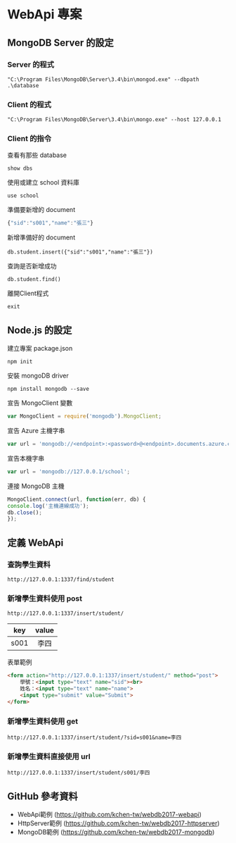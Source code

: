 # WebApi 專案

## MongoDB Server 的設定

### Server 的程式

```
"C:\Program Files\MongoDB\Server\3.4\bin\mongod.exe" --dbpath .\database
```

### Client 的程式

```
"C:\Program Files\MongoDB\Server\3.4\bin\mongo.exe" --host 127.0.0.1
```

### Client 的指令

查看有那些 database
```
show dbs
```

使用或建立 school 資料庫
```
use school
```

準備要新增的 document
```js
{"sid":"s001","name":"張三"}
```

新增準備好的 document
```
db.student.insert({"sid":"s001","name":"張三"})
```

查詢是否新增成功
```
db.student.find()
```

離開Client程式
```
exit
```

## Node.js 的設定

建立專案 package.json
```
npm init
```

安裝 mongoDB driver
```
npm install mongodb --save
```

宣告 MongoClient 變數

```js
var MongoClient = require('mongodb').MongoClient;
```

宣告 Azure 主機字串

```js
var url = 'mongodb://<endpoint>:<password>@<endpoint>.documents.azure.com:10250/?ssl=true';
```

宣告本機字串
```js
var url = 'mongodb://127.0.0.1/school';
```

連接 MongoDB 主機
```js
MongoClient.connect(url, function(err, db) {
console.log('主機連線成功');
db.close();
});
```
## 定義 WebApi

### 查詢學生資料
```
http://127.0.0.1:1337/find/student
```

### 新增學生資料使用 post
```
http://127.0.0.1:1337/insert/student/
```

key | value
:--:|:-----:
s001| 李四

表單範例
```html
<form action="http://127.0.0.1:1337/insert/student/" method="post">
    學號：<input type="text" name="sid"><br>
    姓名：<input type="text" name="name">
    <input type="submit" value="Submit">
</form>
```

### 新增學生資料使用 get

```
http://127.0.0.1:1337/insert/student/?sid=s001&name=李四
```

### 新增學生資料直接使用 url

```
http://127.0.0.1:1337/insert/student/s001/李四
```


## GitHub 參考資料

* WebApi範例 (https://github.com/kchen-tw/webdb2017-webapi)
* HttpServer範例 (https://github.com/kchen-tw/webdb2017-httpserver)
* MongoDB範例 (https://github.com/kchen-tw/webdb2017-mongodb)